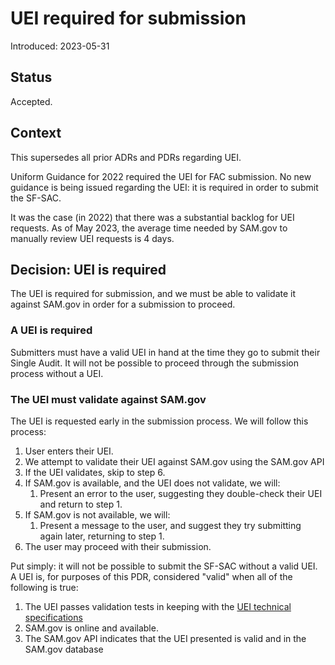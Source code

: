 # UEI required for submission 

Introduced: 2023-05-31

## Status

Accepted.

## Context

This supersedes all prior ADRs and PDRs regarding UEI.

Uniform Guidance for 2022 required the UEI for FAC submission. No new guidance is being issued regarding the UEI: it is required in order to submit the SF-SAC.

It was the case (in 2022) that there was a substantial backlog for UEI requests. As of May 2023, the average time needed by SAM.gov to manually review UEI requests is 4 days.

## Decision: UEI is required

The UEI is required for submission, and we must be able to validate it against SAM.gov in order for a submission to proceed.

### A UEI is required

Submitters must have a valid UEI in hand at the time they go to submit their Single Audit. It will not be possible to proceed through the submission process without a UEI.

### The UEI must validate against SAM.gov

The UEI is requested early in the submission process. We will follow this process:

1. User enters their UEI.
2. We attempt to validate their UEI against SAM.gov using the SAM.gov API
3. If the UEI validates, skip to step 6.
4. If SAM.gov is available, and the UEI does not validate, we will:
    1. Present an error to the user, suggesting they double-check their UEI and return to step 1.
5. If SAM.gov is not available, we will:
   1. Present a message to the user, and suggest they try submitting again later, returning to step 1.
6. The user may proceed with their submission.

Put simply: it will not be possible to submit the SF-SAC without a valid UEI. A UEI is, for purposes of this PDR, considered "valid" when all of the following is true:

1. The UEI passes validation tests in keeping with the [UEI technical specifications](https://www.gsa.gov/about-us/organization/federal-acquisition-service/technology-transformation-services/integrated-award-environment-iae/iae-systems-information-kit/uei-technical-specifications-and-api-information)
2. SAM.gov is online and available.
3. The SAM.gov API indicates that the UEI presented is valid and in the SAM.gov database

